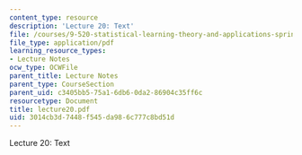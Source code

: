 ```yaml
---
content_type: resource
description: 'Lecture 20: Text'
file: /courses/9-520-statistical-learning-theory-and-applications-spring-2003/3014cb3d7448f545da986c777c8bd51d_lecture20.pdf
file_type: application/pdf
learning_resource_types:
- Lecture Notes
ocw_type: OCWFile
parent_title: Lecture Notes
parent_type: CourseSection
parent_uid: c3405bb5-75a1-6db6-0da2-86904c35ff6c
resourcetype: Document
title: lecture20.pdf
uid: 3014cb3d-7448-f545-da98-6c777c8bd51d
---
```

Lecture 20: Text